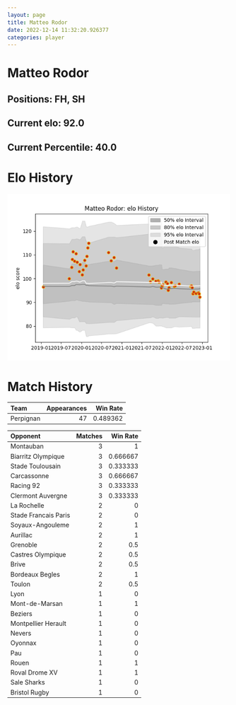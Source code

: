 ```yaml
---  
layout: page  
title: Matteo Rodor  
date: 2022-12-14 11:32:20.926377  
categories: player  
---
```

# Matteo Rodor

## Positions: FH, SH

## Current elo: 92.0

## Current Percentile: 40.0

# Elo History


![elo history](history_MatteoRodor.png)
# Match History


| Team      |   Appearances |   Win Rate |
|:----------|--------------:|-----------:|
| Perpignan |            47 |   0.489362 |

| Opponent             |   Matches |   Win Rate |
|:---------------------|----------:|-----------:|
| Montauban            |         3 |   1        |
| Biarritz Olympique   |         3 |   0.666667 |
| Stade Toulousain     |         3 |   0.333333 |
| Carcassonne          |         3 |   0.666667 |
| Racing 92            |         3 |   0.333333 |
| Clermont Auvergne    |         3 |   0.333333 |
| La Rochelle          |         2 |   0        |
| Stade Francais Paris |         2 |   0        |
| Soyaux-Angouleme     |         2 |   1        |
| Aurillac             |         2 |   1        |
| Grenoble             |         2 |   0.5      |
| Castres Olympique    |         2 |   0.5      |
| Brive                |         2 |   0.5      |
| Bordeaux Begles      |         2 |   1        |
| Toulon               |         2 |   0.5      |
| Lyon                 |         1 |   0        |
| Mont-de-Marsan       |         1 |   1        |
| Beziers              |         1 |   0        |
| Montpellier Herault  |         1 |   0        |
| Nevers               |         1 |   0        |
| Oyonnax              |         1 |   0        |
| Pau                  |         1 |   0        |
| Rouen                |         1 |   1        |
| Roval Drome XV       |         1 |   1        |
| Sale Sharks          |         1 |   0        |
| Bristol Rugby        |         1 |   0        |